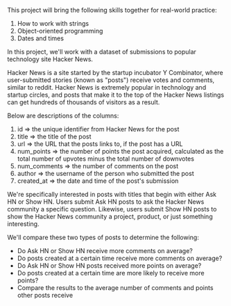 This project will bring the following skills together for real-world practice:

1) How to work with strings
2) Object-oriented programming
3) Dates and times

In this project, we'll work with a dataset of submissions to popular technology site Hacker News.

Hacker News is a site started by the startup incubator Y Combinator, where user-submitted stories (known as "posts") receive votes and comments, similar to reddit. Hacker News is extremely popular in technology and startup circles, and posts that make it to the top of the Hacker News listings can get hundreds of thousands of visitors as a result.

Below are descriptions of the columns:

1) id => the unique identifier from Hacker News for the post
2) title => the title of the post
3) url => the URL that the posts links to, if the post has a URL
4) num_points => the number of points the post acquired, calculated as the total number of upvotes minus the total number of downvotes
5) num_comments => the number of comments on the post
6) author => the username of the person who submitted the post
7) created_at => the date and time of the post's submission

We're specifically interested in posts with titles that begin with either Ask HN or Show HN. Users submit Ask HN posts to ask the Hacker News community a specific question. Likewise, users submit Show HN posts to show the Hacker News community a project, product, or just something interesting.

We'll compare these two types of posts to determine the following:

- Do Ask HN or Show HN receive more comments on average?
- Do posts created at a certain time receive more comments on average?
- Do Ask HN or Show HN posts received more points on average?
- Do posts created at a certain time are more likely to receive more points?
- Compare the results to the average number of comments and points other posts receive
